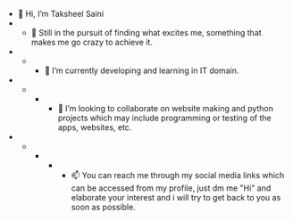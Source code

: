 - 👋 Hi, I’m Taksheel Saini
- - 👀 Still in the pursuit of finding what excites me, something that makes me go crazy to achieve it.
- - - 🌱 I’m currently developing and learning in IT domain.
- - - - 💞️ I’m looking to collaborate on website making and python projects which may include programming or testing of the apps, websites, etc.
- - - - - 📫 You can reach me through my social media links which can be accessed from my profile, just dm me "Hi" and elaborate your interest and i will try to get back to you as soon as possible.

